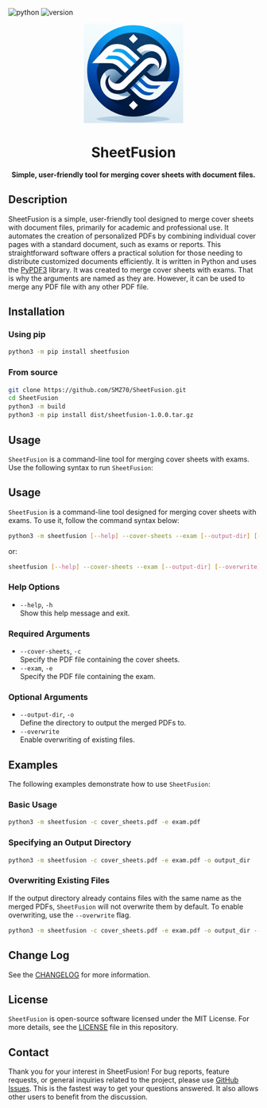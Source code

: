 [python]: https://img.shields.io/badge/-Python-3776AB?logo=python&logoColor=white
[version]: https://img.shields.io/badge/Version-1.0.5dev-blue

![python][python]
![version][version]

<p align="center">
  <img src="https://raw.githubusercontent.com/SMZ70/SheetFusion/master/assets/logo.png" alt="SheetFusion Logo" width="200">
</p>

<h1 align="center">SheetFusion</h1>

<p align="center">
  <b>Simple, user-friendly tool for merging cover sheets with document files.</b>
</p>

## Description

SheetFusion is a simple, user-friendly tool designed to merge cover sheets with document files, primarily for academic and professional use. It automates the creation of personalized PDFs by combining individual cover pages with a standard document, such as exams or reports. This straightforward software offers a practical solution for those needing to distribute customized documents efficiently. It is written in Python and uses the [PyPDF3](https://github.com/sfneal/PyPDF3) library. It was created to merge cover sheets with exams. That is why the arguments are named as they are. However, it can be used to merge any PDF file with any other PDF file.

## Installation

### Using pip

```bash
python3 -m pip install sheetfusion
```

### From source

```bash
git clone https://github.com/SMZ70/SheetFusion.git
cd SheetFusion
python3 -m build
python3 -m pip install dist/sheetfusion-1.0.0.tar.gz
```

## Usage

`SheetFusion` is a command-line tool for merging cover sheets with exams. Use the following syntax to run `SheetFusion`:

## Usage

`SheetFusion` is a command-line tool designed for merging cover sheets with exams. To use it, follow the command syntax below:

```bash
python3 -m sheetfusion [--help] --cover-sheets --exam [--output-dir] [--overwrite]
```

or:

```bash
sheetfusion [--help] --cover-sheets --exam [--output-dir] [--overwrite]
```

### Help Options

- `--help`, `-h`  
  Show this help message and exit.

### Required Arguments

- `--cover-sheets`, `-c`  
  Specify the PDF file containing the cover sheets.
- `--exam`, `-e`  
  Specify the PDF file containing the exam.

### Optional Arguments

- `--output-dir`, `-o`  
  Define the directory to output the merged PDFs to.
- `--overwrite`  
  Enable overwriting of existing files.

## Examples

The following examples demonstrate how to use `SheetFusion`:

### Basic Usage

```bash
python3 -m sheetfusion -c cover_sheets.pdf -e exam.pdf
```

### Specifying an Output Directory

```bash
python3 -m sheetfusion -c cover_sheets.pdf -e exam.pdf -o output_dir
```

### Overwriting Existing Files

If the output directory already contains files with the same name as the merged PDFs, `SheetFusion` will not overwrite them by default. To enable overwriting, use the `--overwrite` flag.

```bash
python3 -m sheetfusion -c cover_sheets.pdf -e exam.pdf -o output_dir --overwrite
```

## Change Log

See the [CHANGELOG](CHANGELOG.md) for more information.

## License

`SheetFusion` is open-source software licensed under the MIT License. For more details, see the [LICENSE](LICENSE) file in this repository.

## Contact

Thank you for your interest in SheetFusion! For bug reports, feature requests, or general inquiries related to the project, please use [GitHub Issues](https://github.com/SMZ70/SheetFusion/issues). This is the fastest way to get your questions answered. It also allows other users to benefit from the discussion.
